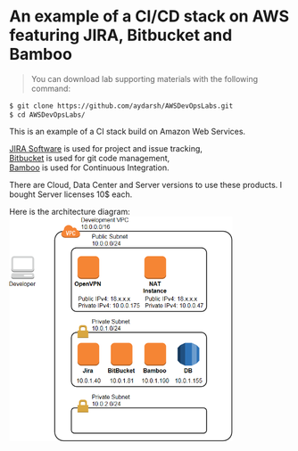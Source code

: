 # An example of a CI/CD stack on AWS featuring JIRA, Bitbucket and Bamboo
> You can download lab supporting materials with the following command:
```shell extension
$ git clone https://github.com/aydarsh/AWSDevOpsLabs.git
$ cd AWSDevOpsLabs/
```

This is an example of a CI stack build on Amazon Web Services.

[JIRA Software](https://www.atlassian.com/software/jira) is used for project and issue tracking,  
[Bitbucket](https://www.atlassian.com/software/bitbucket) is used for git code management,  
[Bamboo](https://www.atlassian.com/software/bamboo) is used for Continuous Integration.  

There are Cloud, Data Center and Server versions to use these products. I bought Server licenses 10$ each.

Here is the architecture diagram:  
![Continuous Integration](aws.png)

 
